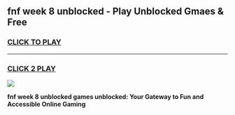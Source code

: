 
## fnf week 8 unblocked - Play Unblocked Gmaes & Free
<h3>
<a href="https://news.freeplayer.one?title=fnf_week_8_unblocked&ref=23F">CLICK TO PLAY</a></h3>
<hr>

<h3>
<a href="https://news.freeplayer.one?title=fnf_week_8_unblocked&ref=23F">CLICK 2 PLAY</a>
  
</h3>

<a href="https://news.freeplayer.one?title=fnf_week_8_unblocked&ref=23F/"><img src="https://clearcache.store/games.png"></a>


**fnf week 8 unblocked games unblocked: Your Gateway to Fun and Accessible Online Gaming**
